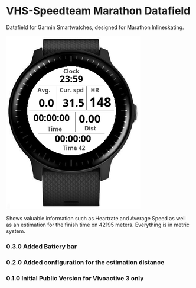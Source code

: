 # VHS-Speedteam Marathon Datafield
Datafield for Garmin Smartwatches, designed for Marathon Inlineskating. 

![VHS-Speedteam Marathon Datafield Cover Image](/doc/screenshot.png) 

Shows valuable information such as Heartrate and Average Speed as well as an estimation for the finish time on 42195 meters. 
Everything is in metric system.

### 0.3.0 Added Battery bar
  
### 0.2.0 Added configuration for the estimation distance 

### 0.1.0 Initial Public Version for Vivoactive 3 only